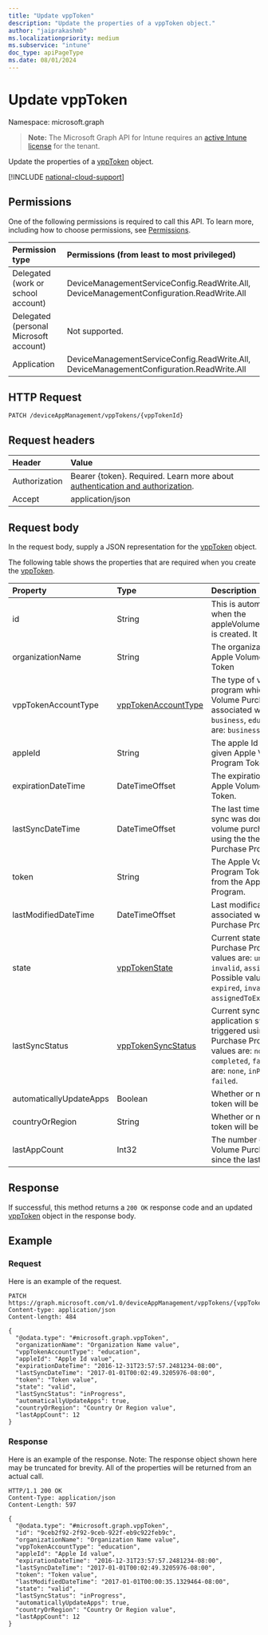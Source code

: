 ```yaml
---
title: "Update vppToken"
description: "Update the properties of a vppToken object."
author: "jaiprakashmb"
ms.localizationpriority: medium
ms.subservice: "intune"
doc_type: apiPageType
ms.date: 08/01/2024
---
```


# Update vppToken

Namespace: microsoft.graph

> **Note:** The Microsoft Graph API for Intune requires an [active Intune license](https://go.microsoft.com/fwlink/?linkid=839381) for the tenant.

Update the properties of a [vppToken](../resources/intune-onboarding-vpptoken.md) object.

[!INCLUDE [national-cloud-support](../../includes/all-clouds.md)]

## Permissions
One of the following permissions is required to call this API. To learn more, including how to choose permissions, see [Permissions](/graph/permissions-reference).

|Permission type|Permissions (from least to most privileged)|
|:---|:---|
|Delegated (work or school account)|DeviceManagementServiceConfig.ReadWrite.All, DeviceManagementConfiguration.ReadWrite.All|
|Delegated (personal Microsoft account)|Not supported.|
|Application|DeviceManagementServiceConfig.ReadWrite.All, DeviceManagementConfiguration.ReadWrite.All|

## HTTP Request
<!-- {
  "blockType": "ignored"
}
-->
``` http
PATCH /deviceAppManagement/vppTokens/{vppTokenId}
```

## Request headers
|Header|Value|
|:---|:---|
|Authorization|Bearer {token}. Required. Learn more about [authentication and authorization](/graph/auth/auth-concepts).|
|Accept|application/json|

## Request body
In the request body, supply a JSON representation for the [vppToken](../resources/intune-onboarding-vpptoken.md) object.

The following table shows the properties that are required when you create the [vppToken](../resources/intune-onboarding-vpptoken.md).

|Property|Type|Description|
|:---|:---|:---|
|id|String|This is automatically generated when the appleVolumePurchaseProgramToken is created. It is the Key of the entity.|
|organizationName|String|The organization associated with the Apple Volume Purchase Program Token|
|vppTokenAccountType|[vppTokenAccountType](../resources/intune-shared-vpptokenaccounttype.md)|The type of volume purchase program which the given Apple Volume Purchase Program Token is associated with. Possible values are: `business`, `education`. Possible values are: `business`, `education`.|
|appleId|String|The apple Id associated with the given Apple Volume Purchase Program Token.|
|expirationDateTime|DateTimeOffset|The expiration date time of the Apple Volume Purchase Program Token.|
|lastSyncDateTime|DateTimeOffset|The last time when an application sync was done with the Apple volume purchase program service using the the Apple Volume Purchase Program Token.|
|token|String|The Apple Volume Purchase Program Token string downloaded from the Apple Volume Purchase Program.|
|lastModifiedDateTime|DateTimeOffset|Last modification date time associated with the Apple Volume Purchase Program Token.|
|state|[vppTokenState](../resources/intune-onboarding-vpptokenstate.md)|Current state of the Apple Volume Purchase Program Token. Possible values are: `unknown`, `valid`, `expired`, `invalid`, `assignedToExternalMDM`. Possible values are: `unknown`, `valid`, `expired`, `invalid`, `assignedToExternalMDM`.|
|lastSyncStatus|[vppTokenSyncStatus](../resources/intune-onboarding-vpptokensyncstatus.md)|Current sync status of the last application sync which was triggered using the Apple Volume Purchase Program Token. Possible values are: `none`, `inProgress`, `completed`, `failed`. Possible values are: `none`, `inProgress`, `completed`, `failed`.|
|automaticallyUpdateApps|Boolean|Whether or not apps for the VPP token will be automatically updated.|
|countryOrRegion|String|Whether or not apps for the VPP token will be automatically updated.|
|lastAppCount|Int32|The number of apps under the Apple Volume Purchase Program Token since the last token sync.|



## Response
If successful, this method returns a `200 OK` response code and an updated [vppToken](../resources/intune-onboarding-vpptoken.md) object in the response body.

## Example

### Request
Here is an example of the request.
``` http
PATCH https://graph.microsoft.com/v1.0/deviceAppManagement/vppTokens/{vppTokenId}
Content-type: application/json
Content-length: 484

{
  "@odata.type": "#microsoft.graph.vppToken",
  "organizationName": "Organization Name value",
  "vppTokenAccountType": "education",
  "appleId": "Apple Id value",
  "expirationDateTime": "2016-12-31T23:57:57.2481234-08:00",
  "lastSyncDateTime": "2017-01-01T00:02:49.3205976-08:00",
  "token": "Token value",
  "state": "valid",
  "lastSyncStatus": "inProgress",
  "automaticallyUpdateApps": true,
  "countryOrRegion": "Country Or Region value",
  "lastAppCount": 12
}
```

### Response
Here is an example of the response. Note: The response object shown here may be truncated for brevity. All of the properties will be returned from an actual call.
``` http
HTTP/1.1 200 OK
Content-Type: application/json
Content-Length: 597

{
  "@odata.type": "#microsoft.graph.vppToken",
  "id": "9ceb2f92-2f92-9ceb-922f-eb9c922feb9c",
  "organizationName": "Organization Name value",
  "vppTokenAccountType": "education",
  "appleId": "Apple Id value",
  "expirationDateTime": "2016-12-31T23:57:57.2481234-08:00",
  "lastSyncDateTime": "2017-01-01T00:02:49.3205976-08:00",
  "token": "Token value",
  "lastModifiedDateTime": "2017-01-01T00:00:35.1329464-08:00",
  "state": "valid",
  "lastSyncStatus": "inProgress",
  "automaticallyUpdateApps": true,
  "countryOrRegion": "Country Or Region value",
  "lastAppCount": 12
}
```
